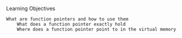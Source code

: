 Learning Objectives

    What are function pointers and how to use them
        What does a function pointer exactly hold
	    Where does a function pointer point to in the virtual memory

